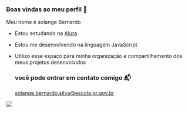 ### Boas vindas ao meu perfil 🖤

Meu nome é solange Bernardo 

- Estou estudando na [Alura](https://www.alura.com.br)
- Estou me desenvolvendo na linguagem JavaScript
- Utilizo esse espaço para minha organização e compartilhamento dos meus projetos desenvolvidos

  ### você pode entrar em contato comigo 📬

  solange.bernardo.silva@escola.pr.gov.br

![](https://media.tenor.com/xC42OBGEnqEAAAAd/netflix-one-piece.gif)
